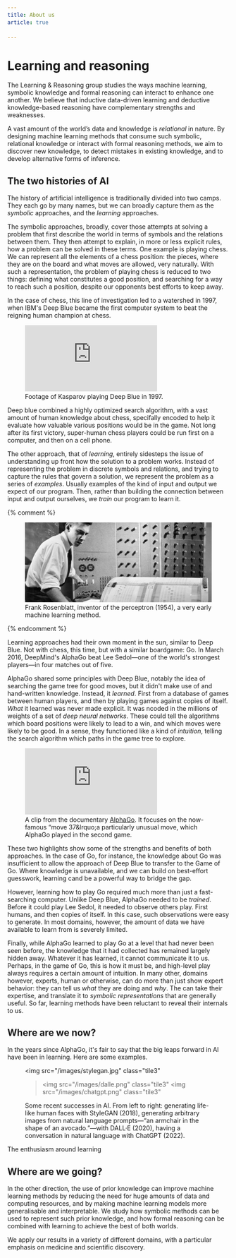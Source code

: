 ```yaml
---
title: About us
article: true

---
```


# Learning and reasoning

The Learning & Reasoning group studies the ways machine learning, symbolic knowledge and formal reasoning can interact to enhance one another. We believe that inductive data-driven learning and deductive knowledge-based reasoning have complementary strengths and weaknesses.

A vast amount of the world’s data and knowledge is _relational_ in nature. By designing machine learning methods that consume such symbolic, relational knowledge or interact with formal reasoning methods, we aim to discover new knowledge, to detect mistakes in existing knowledge, and to develop alternative forms of inference.

## The two histories of AI

The history of artificial intelligence is traditionally divided into two camps. They each go by many names, but we can broadly capture them as the _symbolic_ approaches, and the _learning_ approaches.

The symbolic approaches, broadly, cover those attempts at solving a problem that first describe the world in terms of symbols and the relations between them. They then attempt to explain, in more or less explicit rules, how a problem can be solved in these terms. One example is playing chess. We can represent all the elements of a chess position: the pieces, where they are on the board and what moves are allowed, very naturally. With such a representation, the problem of playing chess is reduced to two things: defining what constitutes a good position, and searching for a way to reach such a position, despite our opponents best efforts to keep away.

In the case of chess, this line of investigation led to a watershed in 1997, when IBM's Deep Blue became the first computer system to beat the reigning human champion at chess.  

<figure class="embed">
<iframe src="https://www.youtube.com/embed/ja3UHKbXsZA" title="YouTube video player" frameborder="0" allow="accelerometer; autoplay; clipboard-write; encrypted-media; gyroscope; picture-in-picture; web-share" allowfullscreen></iframe>
<figcaption>Footage of Kasparov playing Deep Blue in 1997.</figcaption>
</figure>

Deep blue combined a highly optimized search algorithm, with a vast amount of human knowledge about chess, specifally encoded to help it evaluate how valuable various positions would be in the game. Not long after its first victory, super-human chess players could be run first on a computer, and then on a cell phone. 

The other approach, that of _learning_, entirely sidesteps the issue of understanding up front how the solution to a problem works. Instead of representing the problem in discrete symbols and relations, and trying to capture the rules that govern a solution, we represent the problem as a series of _examples_. Usually examples of the kind of input and output we expect of our program. Then, rather than building the connection between input and output ourselves, we _train_ our program to learn it.

{% comment %}
<figure class="wide">
<div><img src="/images/rosenblatt.png"></div>
<figcaption>Frank Rosenblatt, inventor of the perceptron (1954), a very early machine learning method.</figcaption>
</figure>
{% endcomment %} 

Learning approaches had their own moment in the sun, similar to Deep Blue. Not with chess, this time, but with a similar boardgame: Go. In March 2016, DeepMind's AlphaGo beat Lee Sedol&mdash;one of the world's strongest players&mdash;in four matches out of five.

AlphaGo shared some principles with Deep Blue, notably the idea of searching the game tree for good moves, but it didn't make use of and hand-written knowledge. Instead, it _learned_. First from a database of games between human players, and then by playing games against copies of itself. _What_ it learned was never made explicit. It was ncoded in the millions of weights of a set of _deep neural networks_. These could tell the algorithms which board positions were likely to lead to a win, and which moves were likely to be good. In a sense, they functioned like a kind of _intuition_, telling the search algorithm which paths in the game tree to explore.

<figure class="embed">
<iframe  src="https://www.youtube.com/embed/HT-UZkiOLv8" title="YouTube video player" frameborder="0" allow="accelerometer; autoplay; clipboard-write; encrypted-media; gyroscope; picture-in-picture; web-share" allowfullscreen></iframe>
<figcaption>A clip from the documentary <a href="https://en.wikipedia.org/wiki/AlphaGo_(film)">AlphaGo</a>. It focuses on the now-famous &ldquo;move 37&lrquo;a particularly unusual move, which AlphaGo played in the second game.</figcaption>
</figure>

These two highlights show some of the strengths and benefits of both approaches. In the case of Go, for instance, the knowledge about Go was insufficient to allow the approach of Deep Blue to transfer to the Game of Go. Where knowledge is unavailable, and we can build on best-effort guesswork, learning cand be a powerful way to bridge the gap.

However, learning how to play Go required much more than just a fast-searching computer. Unlike Deep Blue, AlphaGo needed to be _trained_. Before it could play Lee Sedol, it needed to observe others play. First humans, and then copies of itself. In this case, such observations were easy to generate. In most domains, however, the amount of data we have available to learn from is severely limited. 

Finally, while AlphaGo learned to play Go at a level that had never been seen before, the knowledge that it had collected has remained largely hidden away. Whatever it has learned, it cannot communicate it to us. Perhaps, in the game of Go, this is how it must be, and high-level play always requires a certain amount of intuition. In many other, domains however, experts, human or otherwise, can do more than just show expert behavior: they can tell us _what_ they are doing and _why_. The can take their expertise, and translate it to _symbolic representations_ that are generally useful. So far, learning methods have been reluctant to reveal their internals to us.   

## Where are we now?

In the years since AlphaGo, it's fair to say that the big leaps forward in AI have been in learning. Here are some examples.

<figure class="wide">

<img src="/images/stylegan.jpg" class="tile3"
><img src="/images/dalle.png" class="tile3"
><img src="/images/chatgpt.png" class="tile3"
>
<figcaption>Some recent successes in AI. From left to right: generating life-like human faces with StyleGAN (2018), generating arbitrary images from natural language prompts&mdash;&ldquo;an armchair in the shape of an avocado.&rdquo;&mdash;with DALL&middot;E (2020), having a conversation in natural language with ChatGPT (2022).
</figcaption>
</figure>

The enthusiasm around learning  



## Where are we going?

In the other direction, the use of prior knowledge can improve machine learning methods by reducing the need for huge amounts of data and computing resources, and by making machine learning models more generalisable and interpretable. We study how symbolic methods can be used to represent such prior knowledge, and how formal reasoning can be combined with learning to achieve the best of both worlds.

We apply our results in a variety of different domains, with a particular emphasis on medicine and scientific discovery.
